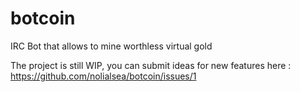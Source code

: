 # botcoin
IRC Bot that allows to mine worthless virtual gold

The project is still WIP, you can submit ideas for new features here : https://github.com/nolialsea/botcoin/issues/1
